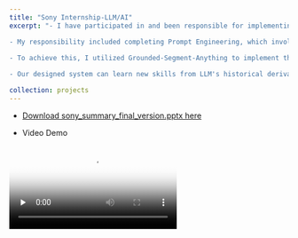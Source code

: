 ```yaml
---
title: "Sony Internship-LLM/AI"
excerpt: "- I have participated in and been responsible for implementing the feeding task instructions for a robot based on the Large Language Models (LLMs).

- My responsibility included completing Prompt Engineering, which involved designing the ReAct framework. This framework enables LLMs to interact with external tools to obtain additional information and generate inference paths and task-specific operations in an interleaved manner. By decomposing language instructions, I aimed to provide more reliable and practical responses.

- To achieve this, I utilized Grounded-Segment-Anything to implement the localization of specific objects in two-dimensional images and performed three-dimensional reconstruction of the coordinates. I further encapsulated these functions into an skill library.
  
- Our designed system can learn new skills from LLM's historical derivations and feedback, automatically adding these new skills to its skill vector library. During task completion, it will automatically select the required skills from the vector database based on relevance. It also incorporates a self-verification and self-correction module, which detects grammar and logic errors, providing feedback to LLM to revise solutions accordingly. Additionally, it utilizes environmental feedback to determine the successful implementation of tasks. "

collection: projects
---
```


- [Download sony_summary_final_version.pptx here](http://yangyiqu.github.io/files/sony_summary_final_version.pptx)
  
- Video Demo
 <!-- <br/><video id="video" controls="" preload="none" poster="封面"> -->
<video controls preload="none" style="width: 60%; height: auto;" poster="封面">
      <source id="mp4" src="/files/sony_demo.mp4" type="video/mp4"> </video>
